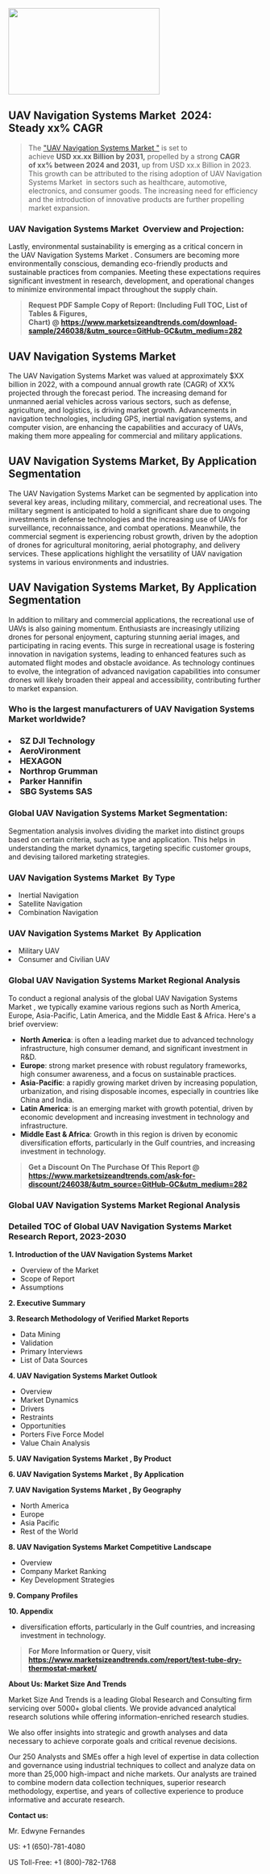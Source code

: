 <p><img class="alignnone size-medium wp-image-20088" src="https://ffe5etoiles.com/wp-content/uploads/2024/12/MST1-300x171.png" alt="" width="300" height="171" /></p><h2 id="ember46" class="ember-view reader-text-block__heading-2">UAV Navigation Systems Market &nbsp;2024: Steady&nbsp;xx% CAGR</h2><blockquote id="ember47" class="ember-view reader-text-block__blockquote">The&nbsp;<a class="app-aware-link " href="https://www.marketsizeandtrends.com/download-sample/246038/&utm_source=GitHub-GC&utm_medium=282" target="_blank" data-test-app-aware-link="">"UAV Navigation Systems Market "</a>&nbsp;is set to achieve&nbsp;<strong>USD&nbsp;xx.xx&nbsp;Billion by 2031,</strong>&nbsp;propelled by a strong&nbsp;<strong>CAGR of&nbsp;xx% between 2024 and 2031,</strong>&nbsp;up from USD xx.x Billion in 2023. This growth can be attributed to the rising adoption of&nbsp;UAV Navigation Systems Market &nbsp;in sectors such as healthcare, automotive, electronics, and consumer goods. The increasing need for efficiency and the introduction of innovative products are further propelling market expansion.</blockquote><h3 id="ember48" class="ember-view reader-text-block__heading-3">UAV Navigation Systems Market &nbsp;Overview and Projection:</h3><p id="ember49" class="ember-view reader-text-block__paragraph">Lastly, environmental sustainability is emerging as a critical concern in the&nbsp;UAV Navigation Systems Market . Consumers are becoming more environmentally conscious, demanding eco-friendly products and sustainable practices from companies. Meeting these expectations requires significant investment in research, development, and operational changes to minimize environmental impact throughout the supply chain.</p><blockquote id="ember50" class="ember-view reader-text-block__blockquote"><strong>Request PDF Sample Copy of Report: (Including Full TOC, List of Tables &amp; Figures, Chart)&nbsp;@&nbsp;<strong><a href="https://www.marketsizeandtrends.com/download-sample/246038/&utm_source=GitHub-GC&utm_medium=282" target="_blank">https://www.marketsizeandtrends.com/download-sample/246038/&utm_source=GitHub-GC&utm_medium=282</a></strong></strong></blockquote><h3 class=""> <h2>UAV Navigation Systems Market</h2><p>The UAV Navigation Systems Market was valued at approximately $XX billion in 2022, with a compound annual growth rate (CAGR) of XX% projected through the forecast period. The increasing demand for unmanned aerial vehicles across various sectors, such as defense, agriculture, and logistics, is driving market growth. Advancements in navigation technologies, including GPS, inertial navigation systems, and computer vision, are enhancing the capabilities and accuracy of UAVs, making them more appealing for commercial and military applications.</p><h2>UAV Navigation Systems Market, By Application Segmentation</h2><p>The UAV Navigation Systems Market can be segmented by application into several key areas, including military, commercial, and recreational uses. The military segment is anticipated to hold a significant share due to ongoing investments in defense technologies and the increasing use of UAVs for surveillance, reconnaissance, and combat operations. Meanwhile, the commercial segment is experiencing robust growth, driven by the adoption of drones for agricultural monitoring, aerial photography, and delivery services. These applications highlight the versatility of UAV navigation systems in various environments and industries.</p><h2>UAV Navigation Systems Market, By Application Segmentation</h2><p>In addition to military and commercial applications, the recreational use of UAVs is also gaining momentum. Enthusiasts are increasingly utilizing drones for personal enjoyment, capturing stunning aerial images, and participating in racing events. This surge in recreational usage is fostering innovation in navigation systems, leading to enhanced features such as automated flight modes and obstacle avoidance. As technology continues to evolve, the integration of advanced navigation capabilities into consumer drones will likely broaden their appeal and accessibility, contributing further to market expansion.</p></h3><h3 id="" class="">Who is the largest manufacturers of&nbsp;UAV Navigation Systems Market worldwide?</h3><h3 class=""></Li><Li>SZ DJI Technology</Li><Li> AeroVironment</Li><Li> HEXAGON</Li><Li> Northrop Grumman</Li><Li> Parker Hannifin</Li><Li> SBG Systems SAS</h3><h3 id="ember53" class="ember-view reader-text-block__heading-3">Global&nbsp;UAV Navigation Systems Market Segmentation:</h3><p id="ember54" class="ember-view reader-text-block__paragraph">Segmentation analysis involves dividing the market into distinct groups based on certain criteria, such as type and application. This helps in understanding the market dynamics, targeting specific customer groups, and devising tailored marketing strategies.</p><h3 id="" class="">UAV Navigation Systems Market &nbsp;By Type</h3><p></Li><Li>Inertial Navigation</Li><Li> Satellite Navigation</Li><Li> Combination Navigation</p><h3 id="" class="">UAV Navigation Systems Market &nbsp;By Application</h3><p class=""></Li><Li>Military UAV</Li><Li> Consumer and Civilian UAV</p><h3 id="ember62" class="ember-view reader-text-block__heading-3">Global UAV Navigation Systems Market Regional Analysis</h3><p id="ember63" class="ember-view reader-text-block__paragraph">To conduct a regional analysis of the global UAV Navigation Systems Market , we typically examine various regions such as North America, Europe, Asia-Pacific, Latin America, and the Middle East &amp; Africa. Here's a brief overview:</p><ul><li><strong>North America</strong>: is often a leading market due to advanced technology infrastructure, high consumer demand, and significant investment in R&amp;D.</li><li><strong>Europe</strong>: strong market presence with robust regulatory frameworks, high consumer awareness, and a focus on sustainable practices.</li><li><strong>Asia-Pacific</strong>: a rapidly growing market driven by increasing population, urbanization, and rising disposable incomes, especially in countries like China and India.</li><li><strong>Latin America</strong>: is an emerging market with growth potential, driven by economic development and increasing investment in technology and infrastructure.</li><li><strong>Middle East &amp; Africa</strong>: Growth in this region is driven by economic diversification efforts, particularly in the Gulf countries, and increasing investment in technology.</li></ul><blockquote id="ember61" class="ember-view reader-text-block__blockquote"><strong>Get a Discount On The Purchase Of This Report @ <strong><a href="https://html-cleaner.com/" target="">https://www.marketsizeandtrends.com/ask-for-discount/246038/&utm_source=GitHub-GC&utm_medium=282</a></strong></strong></blockquote><h3 id="ember62" class="ember-view reader-text-block__heading-3">Global UAV Navigation Systems Market Regional Analysis</h3><h3 id="" class="">Detailed TOC of Global UAV Navigation Systems Market Research Report, 2023-2030</h3><p id="" class=""><strong>1. Introduction of the UAV Navigation Systems Market </strong></p><ul><li>Overview of the Market</li><li>Scope of Report</li><li>Assumptions</li></ul><p id="" class=""><strong>2. Executive Summary</strong></p><p id="" class=""><strong>3. Research Methodology of Verified Market Reports</strong></p><ul><li>Data Mining</li><li>Validation</li><li>Primary Interviews</li><li>List of Data Sources</li></ul><p id="" class=""><strong>4. UAV Navigation Systems Market Outlook</strong></p><ul><li>Overview</li><li>Market Dynamics</li><li>Drivers</li><li>Restraints</li><li>Opportunities</li><li>Porters Five Force Model</li><li>Value Chain Analysis</li></ul><p id="" class=""><strong>5. UAV Navigation Systems Market , By Product</strong></p><p id="" class=""><strong>6. UAV Navigation Systems Market , By Application</strong></p><p id="" class=""><strong>7. UAV Navigation Systems Market , By Geography</strong></p><ul><li>North America</li><li>Europe</li><li>Asia Pacific</li><li>Rest of the World</li></ul><p id="" class=""><strong>8. UAV Navigation Systems Market Competitive Landscape</strong></p><ul><li>Overview</li><li>Company Market Ranking</li><li>Key Development Strategies</li></ul><p id="" class=""><strong>9. Company Profiles</strong></p><p id="" class=""><strong>10. Appendix</strong></p><ul><li>diversification efforts, particularly in the Gulf countries, and increasing investment in technology.</li></ul><blockquote id="ember65" class="ember-view reader-text-block__blockquote"><strong>For More Information or Query, visit <strong><strong><a href="https://html-cleaner.com/" target="">https://www.marketsizeandtrends.com/report/test-tube-dry-thermostat-market/</a></strong></strong></strong></blockquote><p id="" class=""><strong>About Us: Market Size And Trends</strong></p><p id="" class="">Market Size And Trends is a leading Global Research and Consulting firm servicing over 5000+ global clients. We provide advanced analytical research solutions while offering information-enriched research studies.</p><p id="" class="">We also offer insights into strategic and growth analyses and data necessary to achieve corporate goals and critical revenue decisions.</p><p id="" class="">Our 250 Analysts and SMEs offer a high level of expertise in data collection and governance using industrial techniques to collect and analyze data on more than 25,000 high-impact and niche markets. Our analysts are trained to combine modern data collection techniques, superior research methodology, expertise, and years of collective experience to produce informative and accurate research.</p><p id="" class=""><strong>Contact us:</strong></p><p id="" class="">Mr. Edwyne Fernandes</p><p id="" class="">US: +1 (650)-781-4080</p><p id="" class="">US Toll-Free: +1 (800)-782-1768</p>

